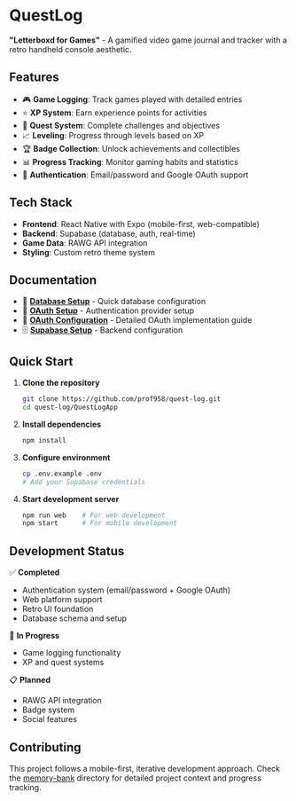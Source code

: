 # QuestLog

**"Letterboxd for Games"** - A gamified video game journal and tracker with a retro handheld console aesthetic.

## Features

- 🎮 **Game Logging**: Track games played with detailed entries
- ⭐ **XP System**: Earn experience points for activities  
- 🎯 **Quest System**: Complete challenges and objectives
- 📈 **Leveling**: Progress through levels based on XP
- 🏆 **Badge Collection**: Unlock achievements and collectibles
- 📊 **Progress Tracking**: Monitor gaming habits and statistics
- 🔐 **Authentication**: Email/password and Google OAuth support

## Tech Stack

- **Frontend**: React Native with Expo (mobile-first, web-compatible)
- **Backend**: Supabase (database, auth, real-time)
- **Game Data**: RAWG API integration
- **Styling**: Custom retro theme system

## Documentation

- 📱 **[Database Setup](docs/DATABASE_QUICK_SETUP.md)** - Quick database configuration
- 🔐 **[OAuth Setup](docs/OAUTH_SETUP.md)** - Authentication provider setup
- 🔑 **[OAuth Configuration](docs/OAUTH_CONFIGURATION.md)** - Detailed OAuth implementation guide
- 🗄️ **[Supabase Setup](docs/SUPABASE_SETUP.md)** - Backend configuration

## Quick Start

1. **Clone the repository**
   ```bash
   git clone https://github.com/prof958/quest-log.git
   cd quest-log/QuestLogApp
   ```

2. **Install dependencies**
   ```bash
   npm install
   ```

3. **Configure environment**
   ```bash
   cp .env.example .env
   # Add your Supabase credentials
   ```

4. **Start development server**
   ```bash
   npm run web    # For web development
   npm start      # For mobile development
   ```

## Development Status

✅ **Completed**
- Authentication system (email/password + Google OAuth)
- Web platform support
- Retro UI foundation
- Database schema and setup

🔄 **In Progress**
- Game logging functionality
- XP and quest systems

📋 **Planned**
- RAWG API integration
- Badge system
- Social features

## Contributing

This project follows a mobile-first, iterative development approach. Check the [memory-bank](memory-bank/) directory for detailed project context and progress tracking.